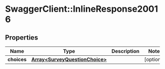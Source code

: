 # SwaggerClient::InlineResponse20016

## Properties
Name | Type | Description | Notes
------------ | ------------- | ------------- | -------------
**choices** | [**Array&lt;SurveyQuestionChoice&gt;**](SurveyQuestionChoice.md) |  | [optional] 


